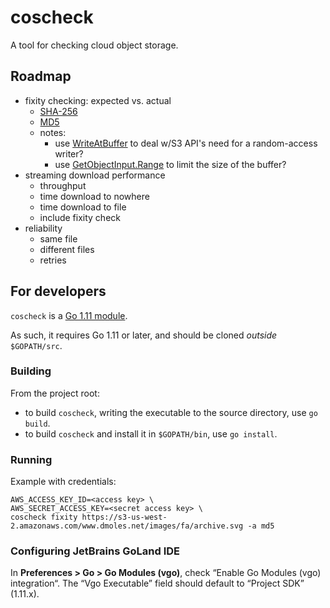 # coscheck

A tool for checking cloud object storage.

## Roadmap

- fixity checking: expected vs. actual
  - [SHA-256](https://golang.org/pkg/crypto/sha256/)
  - [MD5](https://golang.org/pkg/crypto/md5/)
  - notes:
    - use [WriteAtBuffer](https://docs.aws.amazon.com/sdk-for-go/api/aws/#WriteAtBuffer)
      to deal w/S3 API's need for a random-access writer?
    - use [GetObjectInput.Range](https://docs.aws.amazon.com/sdk-for-go/api/service/s3/#GetObjectInput)
      to limit the size of the buffer?
- streaming download performance
  - throughput
  - time download to nowhere 
  - time download to file
  - include fixity check
- reliability
  - same file
  - different files
  - retries

## For developers

`coscheck` is a [Go 1.11 module](https://github.com/golang/go/wiki/Modules). 

As such, it requires Go 1.11 or later, and should be cloned _outside_
`$GOPATH/src`.

### Building

From the project root:

- to build `coscheck`, writing the executable to the source directory, use `go build`.
- to build `coscheck` and install it in `$GOPATH/bin`, use `go install`.

### Running

Example with credentials:

```
AWS_ACCESS_KEY_ID=<access key> \
AWS_SECRET_ACCESS_KEY=<secret access key> \
coscheck fixity https://s3-us-west-2.amazonaws.com/www.dmoles.net/images/fa/archive.svg -a md5
```

### Configuring JetBrains GoLand IDE

In **Preferences > Go > Go Modules (vgo)**, check “Enable Go Modules (vgo)
integration“. The “Vgo Executable” field should default to “Project SDK”
(1.11.x).

